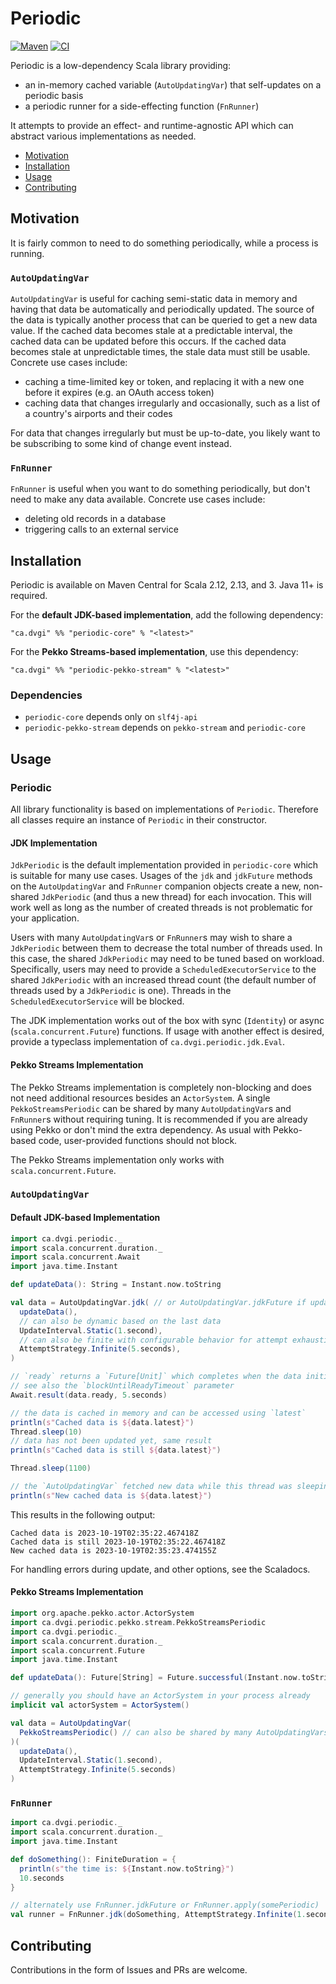 # Periodic
[![Maven](https://img.shields.io/maven-central/v/ca.dvgi/periodic-core_2.13?color=blue)](https://search.maven.org/search?q=g:ca.dvgi%20periodic) [![CI](https://img.shields.io/github/actions/workflow/status/dvgica/periodic/ci.yml?branch=main)](https://github.com/dvgica/periodic/actions)

Periodic is a low-dependency Scala library providing:

- an in-memory cached variable (`AutoUpdatingVar`) that self-updates on a periodic basis
- a periodic runner for a side-effecting function (`FnRunner`)

It attempts to provide an effect- and runtime-agnostic API which can abstract various implementations as needed.

- [Motivation](#motivation)
- [Installation](#installation)
- [Usage](#usage)
- [Contributing](#contributing)

## Motivation

It is fairly common to need to do something periodically, while a process is running.

### `AutoUpdatingVar`
`AutoUpdatingVar` is useful for caching semi-static data in memory and having that data be automatically and periodically updated. The source of the data is typically another process that can be queried to get a new data value. If the cached data becomes stale at a predictable interval, the cached data can be updated before this occurs. If the cached data becomes stale at unpredictable times, the stale data must still be usable. Concrete use cases include:

- caching a time-limited key or token, and replacing it with a new one before it expires (e.g. an OAuth access token)
- caching data that changes irregularly and occasionally, such as a list of a country's airports and their codes

For data that changes irregularly but must be up-to-date, you likely want to be subscribing to some kind of change event instead.

### `FnRunner`
`FnRunner` is useful when you want to do something periodically, but don't need to make any data available. Concrete use cases include:

- deleting old records in a database
- triggering calls to an external service

## Installation

Periodic is available on Maven Central for Scala 2.12, 2.13, and 3. Java 11+ is required.

For the **default JDK-based implementation**, add the following dependency:

```
"ca.dvgi" %% "periodic-core" % "<latest>"
```

For the **Pekko Streams-based implementation**, use this dependency:

```
"ca.dvgi" %% "periodic-pekko-stream" % "<latest>"
```

### Dependencies
- `periodic-core` depends only on `slf4j-api`
- `periodic-pekko-stream` depends on `pekko-stream` and `periodic-core`

## Usage

### Periodic

All library functionality is based on implementations of `Periodic`. Therefore all classes require an instance of `Periodic` in their constructor. 

#### JDK Implementation

`JdkPeriodic` is the default implementation provided in `periodic-core` which is suitable for many use cases. Usages of the `jdk` and `jdkFuture` methods on the `AutoUpdatingVar` and `FnRunner` companion objects create a new, non-shared `JdkPeriodic` (and thus a new thread) for each invocation. This will work well as long as the number of created threads is not problematic for your application.

Users with many `AutoUpdatingVar`s or `FnRunner`s may wish to share a `JdkPeriodic` between them to decrease the total number of threads used. In this case, the shared `JdkPeriodic` may need to be tuned based on workload. Specifically, users may need to provide a `ScheduledExecutorService` to the shared `JdkPeriodic` with an increased thread count (the default number of threads used by a `JdkPeriodic` is one). Threads in the `ScheduledExecutorService` will be blocked.

The JDK implementation works out of the box with sync (`Identity`) or async (`scala.concurrent.Future`) functions. If usage with another effect is desired, provide a typeclass implementation of `ca.dvgi.periodic.jdk.Eval`.

#### Pekko Streams Implementation

The Pekko Streams implementation is completely non-blocking and does not need additional resources besides an `ActorSystem`. A single `PekkoStreamsPeriodic` can be shared by many `AutoUpdatingVar`s and `FnRunner`s without requiring tuning. It is recommended if you are already using Pekko or don't mind the extra dependency. As usual with Pekko-based code, user-provided functions should not block.

The Pekko Streams implementation only works with `scala.concurrent.Future`.

### `AutoUpdatingVar`

#### Default JDK-based Implementation

``` scala
import ca.dvgi.periodic._
import scala.concurrent.duration._
import scala.concurrent.Await
import java.time.Instant

def updateData(): String = Instant.now.toString

val data = AutoUpdatingVar.jdk( // or AutoUpdatingVar.jdkFuture if updateData returns a Future
  updateData(),
  // can also be dynamic based on the last data
  UpdateInterval.Static(1.second), 
  // can also be finite with configurable behavior for attempt exhaustion
  AttemptStrategy.Infinite(5.seconds), 
)

// `ready` returns a `Future[Unit]` which completes when the data initialization is complete
// see also the `blockUntilReadyTimeout` parameter
Await.result(data.ready, 5.seconds)

// the data is cached in memory and can be accessed using `latest`
println(s"Cached data is ${data.latest}")
Thread.sleep(10)
// data has not been updated yet, same result
println(s"Cached data is still ${data.latest}")

Thread.sleep(1100)

// the `AutoUpdatingVar` fetched new data while this thread was sleeping
println(s"New cached data is ${data.latest}")
```

This results in the following output:
```
Cached data is 2023-10-19T02:35:22.467418Z
Cached data is still 2023-10-19T02:35:22.467418Z
New cached data is 2023-10-19T02:35:23.474155Z
```

For handling errors during update, and other options, see the Scaladocs.

#### Pekko Streams Implementation

``` scala
import org.apache.pekko.actor.ActorSystem
import ca.dvgi.periodic.pekko.stream.PekkoStreamsPeriodic
import ca.dvgi.periodic._
import scala.concurrent.duration._
import scala.concurrent.Future
import java.time.Instant

def updateData(): Future[String] = Future.successful(Instant.now.toString)

// generally you should have an ActorSystem in your process already
implicit val actorSystem = ActorSystem() 

val data = AutoUpdatingVar(
  PekkoStreamsPeriodic() // can also be shared by many AutoUpdatingVars or FnRunners
)(
  updateData(),
  UpdateInterval.Static(1.second),
  AttemptStrategy.Infinite(5.seconds)
)

```

### `FnRunner`

``` scala
import ca.dvgi.periodic._
import scala.concurrent.duration._
import java.time.Instant

def doSomething(): FiniteDuration = {
  println(s"the time is: ${Instant.now.toString}")
  10.seconds
}

// alternately use FnRunner.jdkFuture or FnRunner.apply(somePeriodic)
val runner = FnRunner.jdk(doSomething, AttemptStrategy.Infinite(1.second), "time printer")
```
## Contributing 

Contributions in the form of Issues and PRs are welcome.
